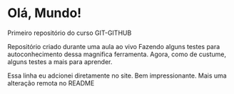 # Olá, Mundo!
 Primeiro repositório do curso GIT-GITHUB

 Repositório criado durante uma aula ao vivo
Fazendo alguns testes para autoconhecimento dessa magnifica ferramenta.
Agora, como de custume, alguns testes a mais para aprender.


Essa linha eu adcionei diretamente no site. Bem impressionante.
Mais uma alteração remota no README
